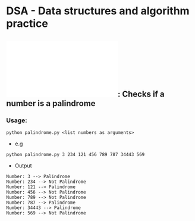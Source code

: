 # DSA - Data structures and algorithm practice

## ![Palindrome](palindrome.py): Checks if a number is a palindrome
### Usage:

```
python palindrome.py <list numbers as arguments>
```
- e.g

```
python palindrome.py 3 234 121 456 789 787 34443 569
```
- Output

```
Number: 3 --> Palindrome
Number: 234 --> Not Palindrome
Number: 121 --> Palindrome
Number: 456 --> Not Palindrome
Number: 789 --> Not Palindrome
Number: 787 --> Palindrome
Number: 34443 --> Palindrome
Number: 569 --> Not Palindrome
```


